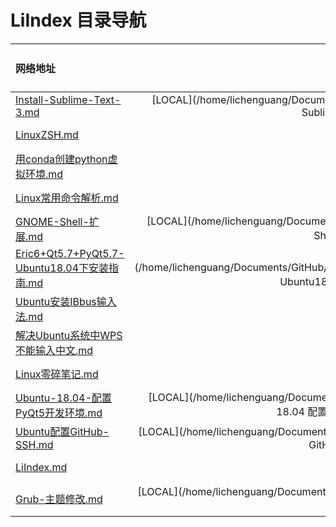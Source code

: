 # LiIndex 目录导航

| 网络地址 | 本地地址 | 修改时间 | 文件大小KB |
| :-- | :-: | :-: | :-: |
| [Install-Sublime-Text-3.md](https://github.com/Chendemo12/KnowledgeGraph/wiki/Install-Sublime-Text-3) | [LOCAL](/home/lichenguang/Documents/GitHub/KnowledgeGraph//LiIndex//Install Sublime Text 3.md) | 2019-10-12 | 2.16 |
| [LinuxZSH.md](https://github.com/Chendemo12/KnowledgeGraph/wiki/LinuxZSH) | [LOCAL](/home/lichenguang/Documents/GitHub/KnowledgeGraph//LiIndex//LinuxZSH.md) | 2019-11-07 | 7.68 |
| [用conda创建python虚拟环境.md](https://github.com/Chendemo12/KnowledgeGraph/wiki/用conda创建python虚拟环境) | [LOCAL](/home/lichenguang/Documents/GitHub/KnowledgeGraph//LiIndex//用conda创建python虚拟环境.md) | 2019-11-06 | 1.68 |
| [Linux常用命令解析.md](https://github.com/Chendemo12/KnowledgeGraph/wiki/Linux常用命令解析) | [LOCAL](/home/lichenguang/Documents/GitHub/KnowledgeGraph//LiIndex//Linux常用命令解析.md) | 2019-11-08 | 10.46 |
| [GNOME-Shell-扩展.md](https://github.com/Chendemo12/KnowledgeGraph/wiki/GNOME-Shell-扩展) | [LOCAL](/home/lichenguang/Documents/GitHub/KnowledgeGraph//LiIndex//GNOME Shell 扩展.md) | 2019-11-07 | 6.24 |
| [Eric6+Qt5.7+PyQt5.7-Ubuntu18.04下安装指南.md](https://github.com/Chendemo12/KnowledgeGraph/wiki/Eric6+Qt5.7+PyQt5.7-Ubuntu18.04下安装指南) | [LOCAL](/home/lichenguang/Documents/GitHub/KnowledgeGraph//LiIndex//Eric6+Qt5.7+PyQt5.7 Ubuntu18.04下安装指南.md) | 2019-11-07 | 9.01 |
| [Ubuntu安装IBbus输入法.md](https://github.com/Chendemo12/KnowledgeGraph/wiki/Ubuntu安装IBbus输入法) | [LOCAL](/home/lichenguang/Documents/GitHub/KnowledgeGraph//LiIndex//Ubuntu安装IBbus输入法.md) | 2019-11-07 | 10.46 |
| [解决Ubuntu系统中WPS不能输入中文.md](https://github.com/Chendemo12/KnowledgeGraph/wiki/解决Ubuntu系统中WPS不能输入中文) | [LOCAL](/home/lichenguang/Documents/GitHub/KnowledgeGraph//LiIndex//解决Ubuntu系统中WPS不能输入中文.md) | 2019-11-08 | 4.07 |
| [Linux零碎笔记.md](https://github.com/Chendemo12/KnowledgeGraph/wiki/Linux零碎笔记) | [LOCAL](/home/lichenguang/Documents/GitHub/KnowledgeGraph//LiIndex//Linux零碎笔记.md) | 2019-11-07 | 13.78 |
| [Ubuntu-18.04-配置PyQt5开发环境.md](https://github.com/Chendemo12/KnowledgeGraph/wiki/Ubuntu-18.04-配置PyQt5开发环境) | [LOCAL](/home/lichenguang/Documents/GitHub/KnowledgeGraph//LiIndex//Ubuntu 18.04 配置PyQt5开发环境.md) | 2019-11-09 | 6.82 |
| [Ubuntu配置GitHub-SSH.md](https://github.com/Chendemo12/KnowledgeGraph/wiki/Ubuntu配置GitHub-SSH) | [LOCAL](/home/lichenguang/Documents/GitHub/KnowledgeGraph//LiIndex//Ubuntu配置GitHub SSH.md) | 2019-11-08 | 7.43 |
| [LiIndex.md](https://github.com/Chendemo12/KnowledgeGraph/wiki/LiIndex) | [LOCAL](/home/lichenguang/Documents/GitHub/KnowledgeGraph//LiIndex//LiIndex.md) | 2019-11-10 | 0.0 |
| [Grub-主题修改.md](https://github.com/Chendemo12/KnowledgeGraph/wiki/Grub-主题修改) | [LOCAL](/home/lichenguang/Documents/GitHub/KnowledgeGraph//LiIndex//Grub 主题修改.md) | 2019-11-09 | 0.89 |

